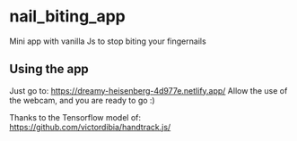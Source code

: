 # nail_biting_app
Mini app with vanilla Js to stop biting your fingernails

## Using the app
Just go to: https://dreamy-heisenberg-4d977e.netlify.app/
Allow the use of the webcam, and you are ready to go :)

Thanks to the Tensorflow model of: https://github.com/victordibia/handtrack.js/
